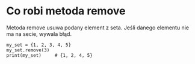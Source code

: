 # Co robi metoda remove  
Metoda remove usuwa podany element z seta. Jeśli danego elementu nie ma na secie, wywala błąd.  
  
```
my_set = {1, 2, 3, 4, 5}
my_set.remove(3)
print(my_set)     # {1, 2, 4, 5}
```
